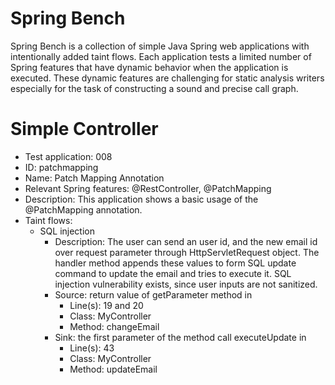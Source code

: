 # Spring Bench

Spring Bench is a collection of simple Java Spring web applications with intentionally added taint flows. 
Each application tests a limited number of Spring features that have dynamic behavior when the application is executed. 
These dynamic features are challenging for static analysis writers especially for the task of constructing a sound and precise call graph.   


# Simple Controller

* Test application: 008
* ID: patchmapping
* Name: Patch Mapping Annotation
* Relevant Spring features: @RestController, @PatchMapping
* Description: This application shows a basic usage of the @PatchMapping annotation. 
* Taint flows: 
  * SQL injection
    * Description: The user can send an user id, and the new email id over request parameter through HttpServletRequest object. The handler method appends these values to form SQL update command to update the email and tries to execute it. SQL injection vulnerability exists, since user inputs are not sanitized.  
    * Source: return value of getParameter method in
        * Line(s): 19 and 20
        * Class: MyController
        * Method: changeEmail
    * Sink: the first parameter of the method call executeUpdate in
        * Line(s): 43
        * Class: MyController
        * Method: updateEmail

